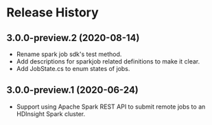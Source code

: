 # Release History

## 3.0.0-preview.2 (2020-08-14)
- Rename spark job sdk's test method.
- Add descriptions for sparkjob related definitions to make it clear.
- Add JobState.cs to enum states of jobs.

## 3.0.0-preview.1 (2020-06-24)
- Support using Apache Spark REST API to submit remote jobs to an HDInsight Spark cluster.

